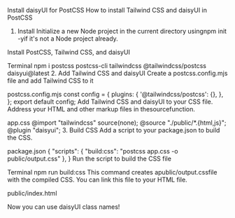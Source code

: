 Install daisyUI for PostCSS
How to install Tailwind CSS and daisyUI in PostCSS

1. Install
Initialize a new Node project in the current directory usingnpm init -yif it's not a Node project already.

Install PostCSS, Tailwind CSS, and daisyUI

Terminal
npm i postcss postcss-cli tailwindcss @tailwindcss/postcss daisyui@latest
2. Add Tailwind CSS and daisyUI
Create a postcss.config.mjs file and add Tailwind CSS to it

postcss.config.mjs
const config = {
  plugins: {
    '@tailwindcss/postcss': {},
  },
};
export default config;
Add Tailwind CSS and daisyUI to your CSS file.
Address your HTML and other markup files in thesourcefunction.

app.css
@import "tailwindcss" source(none);
@source "./public/*.{html,js}";
@plugin "daisyui";
3. Build CSS
Add a script to your package.json to build the CSS.

package.json
{
  "scripts": {
    "build:css": "postcss app.css -o public/output.css"
  },
}
Run the script to build the CSS file

Terminal
npm run build:css
This command creates apublic/output.cssfile with the compiled CSS. You can link this file to your HTML file.

public/index.html
<link href="./output.css" rel="stylesheet">
Now you can use daisyUI class names!